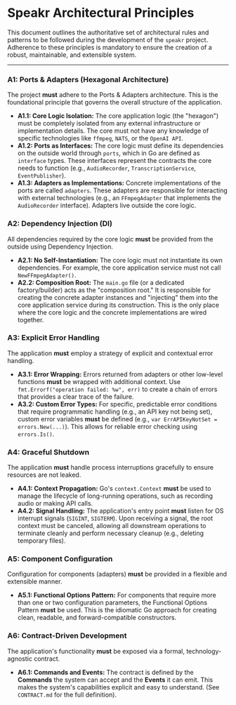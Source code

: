 # Speakr Architectural Principles

This document outlines the authoritative set of architectural rules and patterns to be followed during the development of the `speakr` project. Adherence to these principles is mandatory to ensure the creation of a robust, maintainable, and extensible system.

---

### A1: Ports & Adapters (Hexagonal Architecture)

The project **must** adhere to the Ports & Adapters architecture. This is the foundational principle that governs the overall structure of the application.

-   **A1.1: Core Logic Isolation:** The core application logic (the "hexagon") must be completely isolated from any external infrastructure or implementation details. The core must not have any knowledge of specific technologies like `ffmpeg`, `NATS`, or the `OpenAI API`.
-   **A1.2: Ports as Interfaces:** The core logic must define its dependencies on the outside world through `ports`, which in Go are defined as `interface` types. These interfaces represent the contracts the core needs to function (e.g., `AudioRecorder`, `TranscriptionService`, `EventPublisher`).
-   **A1.3: Adapters as Implementations:** Concrete implementations of the ports are called `adapters`. These adapters are responsible for interacting with external technologies (e.g., an `FFmpegAdapter` that implements the `AudioRecorder` interface). Adapters live outside the core logic.

### A2: Dependency Injection (DI)

All dependencies required by the core logic **must** be provided from the outside using Dependency Injection.

-   **A2.1: No Self-Instantiation:** The core logic must not instantiate its own dependencies. For example, the core application service must not call `NewFFmpegAdapter()`.
-   **A2.2: Composition Root:** The `main.go` file (or a dedicated factory/builder) acts as the "composition root." It is responsible for creating the concrete adapter instances and "injecting" them into the core application service during its construction. This is the only place where the core logic and the concrete implementations are wired together.

### A3: Explicit Error Handling

The application **must** employ a strategy of explicit and contextual error handling.

-   **A3.1: Error Wrapping:** Errors returned from adapters or other low-level functions **must** be wrapped with additional context. Use `fmt.Errorf("operation failed: %w", err)` to create a chain of errors that provides a clear trace of the failure.
-   **A3.2: Custom Error Types:** For specific, predictable error conditions that require programmatic handling (e.g., an API key not being set), custom error variables **must** be defined (e.g., `var ErrAPIKeyNotSet = errors.New(...)`). This allows for reliable error checking using `errors.Is()`.

### A4: Graceful Shutdown

The application **must** handle process interruptions gracefully to ensure resources are not leaked.

-   **A4.1: Context Propagation:** Go's `context.Context` **must** be used to manage the lifecycle of long-running operations, such as recording audio or making API calls.
-   **A4.2: Signal Handling:** The application's entry point **must** listen for OS interrupt signals (`SIGINT`, `SIGTERM`). Upon receiving a signal, the root context must be canceled, allowing all downstream operations to terminate cleanly and perform necessary cleanup (e.g., deleting temporary files).

### A5: Component Configuration

Configuration for components (adapters) **must** be provided in a flexible and extensible manner.

-   **A5.1: Functional Options Pattern:** For components that require more than one or two configuration parameters, the Functional Options Pattern **must** be used. This is the idiomatic Go approach for creating clean, readable, and forward-compatible constructors.

### A6: Contract-Driven Development

The application's functionality **must** be exposed via a formal, technology-agnostic contract.

-   **A6.1: Commands and Events:** The contract is defined by the **Commands** the system can accept and the **Events** it can emit. This makes the system's capabilities explicit and easy to understand. (See `CONTRACT.md` for the full definition).
